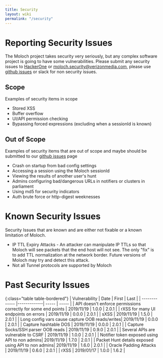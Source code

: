 ```yaml
---
title: Security
layout: wiki
permalink: "/security"
---
```


<div class="full-height-and-width-container with-footer p-3" markdown="1">

# Reporting Security Issues

The Moloch project takes security very seriously, but any complex software project is going to have some vulnerabilities.
Please submit any security issues to [HackerOne](https://hackerone.com/verizonmedia) or moloch.security@verizonmedia.com, please use [github issues](https://github.com/aol/moloch/issues) or slack for non security issues.


## Scope
Examples of security items in scope

* Stored XSS
* Buffer overflow
* UI/API permission checking
* Bypassing forced expressions (excluding when a sessionId is known)

## Out of Scope
Examples of security items that are out of scope and maybe should be submitted to our [github issues](https://github.com/aol/moloch/issues) page

* Crash on startup from bad config settings
* Accessing a session using the Moloch sessionId
* Viewing the results of another user's hunt
* Admins configuring bad/dangerous URLs in notifiers or clusters in parliament
* Using md5 for security indicators
* Auth brute force or http-digest weeknesses

# Known Security Issues
Security Issues that are known and are either not fixable or a known limitation of Moloch.

* IP TTL Expiry Attacks - An attacker can manipulate IP TTLs so that Moloch will see packets that the end host will not see.  The only "fix" is to add TTL normalization at the network border.  Future versions of Moloch may try and detect this attack.
* Not all Tunnel protocols are supported by Moloch


# Past Security Issues

{:class="table table-bordered"}
| Vulnerability | Date | First | Last |
| ------------- |-------------| ----- | ----- |
| API doesn't enforce permissions correctly for some end points | 2019/11/19 | 1.0.0 | 2.0.1 |
| rXSS for many UI endpoints on errors | 2019/11/19 | 0.0.0  | 2.0.1 |
| sXSS | 2019/11/19 | 1.5.0 | 2.0.1 |
| Long config vars cause capture OOB reads/writes| 2019/11/19 | 0.0.0  | 2.0.1 |
| Capture hashtable DOS | 2019/11/19 | 0.0.0 | 2.0.1 |
| Capture Socks/SSH parser OOB reads | 2019/11/19 |  0.9.0  | 2.0.1 |
| Several APIs are vulnerable to CSRF | 2019/11/19 | 1.0.0  | 2.0.1 |
| Notifier token exposed using API to non admins| 2019/11/19 | 1.7.0 | 2.0.1 |
| Packet Hunt details exposed using API to non admins| 2019/11/19 | 1.6.0 | 2.0.1 |
| Oracle Padding Attacks | 2019/11/19 | 0.6.0 | 2.0.1 |
| rXSS | 2019/01/17 | 1.0.0  | 1.6.2 |


</div>
